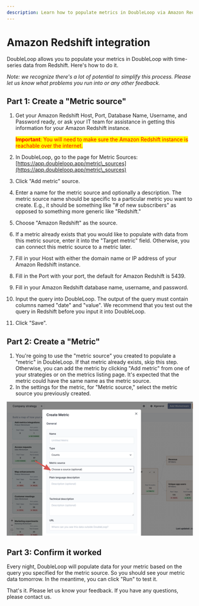 ```yaml
---
description: Learn how to populate metrics in DoubleLoop via Amazon Redshift.
---
```


# Amazon Redshift integration

DoubleLoop allows you to populate your metrics in DoubleLoop with time-series data from Redshift. Here's how to do it.

_Note: we recognize there's a lot of potential to simplify this process. Please let us know what problems you run into or any other feedback._

## Part 1: **Create a "Metric source"**

1.  Get your Amazon Redshift Host, Port, Database Name, Username, and Password ready, or ask your IT team for assistance in getting this information for your Amazon Redshift instance.

    <mark style="color:red;">**Important**</mark><mark style="color:red;">: You will need to make sure the Amazon Redshift instance is reachable over the internet.</mark>
2. In DoubleLoop, go to the page for Metric Sources: [https://app.doubleloop.app/metric\_sources](https://app.doubleloop.app/metric\_sources)
3. Click "Add metric" source.
4. Enter a name for the metric source and optionally a description. The metric source name should be specific to a particular metric you want to create. E.g., it should be something like "# of new subscribers" as opposed to something more generic like "Redshift."
5. Choose "Amazon Redshift" as the source.
6. If a metric already exists that you would like to populate with data from this metric source, enter it into the "Target metric" field. Otherwise, you can connect this metric source to a metric later.
7. Fill in your Host with either the domain name or IP address of your Amazon Redshift instance.
8. Fill in the Port with your port, the default for Amazon Redshift is 5439.
9. Fill in your Amazon Redshift database name, username, and password.
10. Input the query into DoubleLoop. The output of the query must contain columns named "date" and "value". We recommend that you test out the query in Redshift before you input it into DoubleLoop.
11. Click "Save".

## Part 2: **Create a "Metric"**

1. You're going to use the "metric source" you created to populate a "metric" in DoubleLoop. If that metric already exists, skip this step. Otherwise, you can add the metric by clicking "Add metric" from one of your strategies or on the metrics listing page. It's expected that the metric could have the same name as the metric source.
2. In the settings for the metric, for "Metric source," select the metric source you previously created.

![](<../.gitbook/assets/CleanShot 2022-03-07 at 14.52.00@2x.png>)

## Part 3: Confirm it worked

Every night, DoubleLoop will populate data for your metric based on the query you specified for the metric source. So you should see your metric data tomorrow. In the meantime, you can click "Run" to test it.

That's it. Please let us know your feedback. If you have any questions, please contact us.
